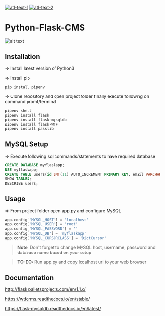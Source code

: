 [![atl-text-1](https://img.shields.io/badge/Version-1.1.x-red?logo=Flask&style=flat)](https://flask.palletsprojects.com/en/1.1.x/) [![atl-text-2](https://img.shields.io/badge/License-GPL-red?logo=License&style=flat)](https://github.com/KingCobra2018/Python-Flask-CMS/blob/master/LICENSE)

# Python-Flask-CMS
![alt text](https://raw.githubusercontent.com/KingCobra2018/Python-Flask-CMS/master/static/Demo.gif)

## Installation
=> Install latest version of Python3

=> Install pip 
```bash
pip install pipenv
```
=> Clone repository and open project folder finally execute following on command promt/terminal
```bash
pipenv shell
pipenv install flask
pipenv install flask-mysqldb
pipenv install flask-WTF
pipenv install passlib
```

## MySQL Setup
=> Execute following sql commands/statements to have required database
```sql
CREATE DATABASE myflaskapp;
USE myflaskapp;
CREATE TABLE users(id INT(11) AUTO_INCREMENT PRIMARY KEY, email VARCHAR(100), password VARCHAR(100), register_date TIMESTAMP DEFAULT CURRENT_TIMESTAMP);
SHOW TABLES;
DESCRIBE users;
```

## Usage
=> From project folder open app.py and configure MySQL
```python
app.config['MYSQL_HOST'] = 'localhost'
app.config['MYSQL_USER'] = 'root'
app.config['MYSQL_PASSWORD'] = ''
app.config['MYSQL_DB'] = 'myflaskapp'
app.config['MYSQL_CURSORCLASS'] = 'DictCursor'
```
>**Note:** Don't forget to change MySQL host, username, password and database name based on your setup

>**TO-DO:** Run app.py and copy localhost url to your web browser

## Documentation
http://flask.palletsprojects.com/en/1.1.x/

https://wtforms.readthedocs.io/en/stable/

https://flask-mysqldb.readthedocs.io/en/latest/
